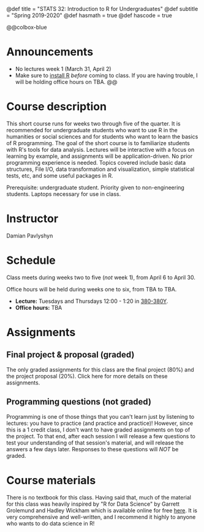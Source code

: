 @def title = "STATS 32: Introduction to R for Undergraduates"
@def subtitle = "Spring 2019-2020"
@def hasmath = true
@def hascode = true
<!-- Note: by default hasmath == true and hascode == false. You can change this in
the config file by setting hasmath = false for instance and just setting it to true
where appropriate -->

@@colbox-blue
# Announcements
* No lectures week 1 (March 31, April 2)
* Make sure to [install R](/install-R/) _before_ coming to class. If you are having trouble, I will be holding office hours on TBA.
@@

# Course description

This short course runs for weeks two through five of the quarter.
It is recommended for undergraduate students who want to use R in the humanities or social sciences and for students who want to learn the basics of R programming.
The goal of the short course is to familiarize students with R's tools for data analysis.
Lectures will be interactive with a focus on learning by example, and assignments will be application-driven.
No prior programming experience is needed.
Topics covered include basic data structures, File I/O, data transformation and visualization, simple statistical tests, etc, and some useful packages in R.

Prerequisite: undergraduate student.
Priority given to non-engineering students.
Laptops necessary for use in class.

# Instructor

Damian Pavlyshyn

# Schedule

Class meets during weeks two to five (_not_ week 1), from April 6 to April 30.

Office hours will be held during weeks one to six, from TBA to TBA.

* **Lecture:** Tuesdays and Thursdays 12:00 - 1:20 in [380-380Y](https://campus-map.stanford.edu/?srch=380-380Y).
* **Office hours:** TBA

# Assignments

## Final project & proposal (graded)
The only graded assignments for this class are the final project (80%) and the project proposal (20%).
Click here for more details on these assignments.

## Programming questions (not graded)
Programming is one of those things that you can't learn just by listening to lectures: you have to practice (and practice and practice)!
However, since this is a 1 credit class, I don't want to have graded assignments on top of the project.
To that end, after each session I will release a few questions to test your understanding of that session's material, and will release the answers a few days later.
Responses to these questions will _NOT_ be graded.

# Course materials

There is no textbook for this class. Having said that, much of the material for this class was heavily inspired by "R for Data Science" by Garrett Grolemund and Hadley Wickham which is available online for free [here](https://r4ds.had.co.nz/). It is very comprehensive and well-written, and I recommend it highly to anyone who wants to do data science in R!

